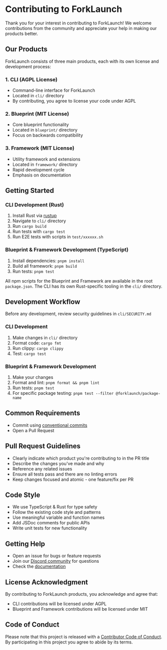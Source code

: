 # Contributing to ForkLaunch

Thank you for your interest in contributing to ForkLaunch! We welcome contributions from the community and appreciate your help in making our products better.

## Our Products

ForkLaunch consists of three main products, each with its own license and development process:

### 1. CLI (AGPL License)
- Command-line interface for ForkLaunch
- Located in `cli/` directory
- By contributing, you agree to license your code under AGPL

### 2. Blueprint (MIT License)
- Core blueprint functionality
- Located in `blueprint/` directory
- Focus on backwards compatibility

### 3. Framework (MIT License)
- Utility framework and extensions
- Located in `framework/` directory
- Rapid development cycle
- Emphasis on documentation

## Getting Started

### CLI Development (Rust)
1. Install Rust via [rustup](https://rustup.rs/)
2. Navigate to `cli/` directory
3. Run `cargo build`
4. Run tests with `cargo test`
5. Run E2E tests with scripts in `test/xxxxxx.sh`

### Blueprint & Framework Development (TypeScript)
1. Install dependencies: `pnpm install`
2. Build all framework: `pnpm build`
3. Run tests: `pnpm test`

All npm scripts for the Blueprint and Framework are available in the root `package.json`. The CLI has its own Rust-specific tooling in the `cli/` directory.

## Development Workflow

Before any development, review security guidelines in `cli/SECURITY.md`

### CLI Development
1. Make changes in `cli/` directory
2. Format code: `cargo fmt`
3. Run clippy: `cargo clippy`
4. Test: `cargo test`

### Blueprint & Framework Development
1. Make your changes
2. Format and lint: `pnpm format && pnpm lint`
3. Run tests: `pnpm test`
4. For specific package testing: `pnpm test --filter @forklaunch/package-name`

## Common Requirements
- Commit using [conventional commits](https://www.conventionalcommits.org/)
- Open a Pull Request

## Pull Request Guidelines

- Clearly indicate which product you're contributing to in the PR title
- Describe the changes you've made and why
- Reference any related issues
- Ensure all tests pass and there are no linting errors
- Keep changes focused and atomic - one feature/fix per PR

## Code Style

- We use TypeScript & Rust for type safety
- Follow the existing code style and patterns
- Use meaningful variable and function names
- Add JSDoc comments for public APIs
- Write unit tests for new functionality

## Getting Help

- Open an issue for bugs or feature requests
- Join our [Discord community](https://discord.gg/forklaunch) for questions
- Check the [documentation](https://docs.forklaunch.com)

## License Acknowledgment

By contributing to ForkLaunch products, you acknowledge and agree that:
- CLI contributions will be licensed under AGPL
- Blueprint and Framework contributions will be licensed under MIT

## Code of Conduct

Please note that this project is released with a [Contributor Code of Conduct](CODE_OF_CONDUCT.md). By participating in this project you agree to abide by its terms.
